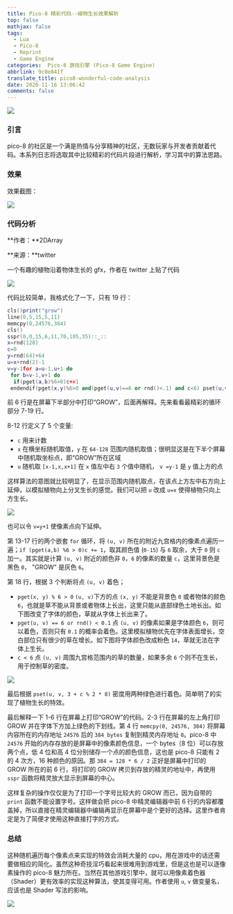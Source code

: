 ```yaml
---
title: Pico-8 精彩代码--植物生长效果解析
top: false
mathjax: false
tags:
  - Lua
  - Pico-8
  - Reprint
  - Game Engine
categories:  Pico-8 游戏引擎 (Pico-8 Game Engine)
abbrlink: 9c0e841f
translate_title: pico8-wonderful-code-analysis
date: 2020-11-16 13:06:42
comments: false
---
```




![](https://tva1.sinaimg.cn/large/0081Kckwgy1gkqxm3p0xkj30m80cidgo.jpg)



### 引言

pico-8 的社区是一个满是热情与分享精神的社区，无数玩家与开发者贡献着代码。本系列日志将选取其中比较精彩的代码片段进行解析，学习其中的算法思路。

<!--more-->



### 效果

效果截图：

![](https://tva1.sinaimg.cn/large/0081Kckwgy1gkr3rkhbppg30hq07maji.gif)



### 代码分析

**作者：**2DArray 

**来源：**twitter

一个有趣的植物沿着物体生长的 gfx，作者在 twitter 上贴了代码

![](https://tva1.sinaimg.cn/large/0081Kckwgy1gkr3rlam8lj30u00e0gml.jpg)



代码比较简单，我格式化了一下，只有 19 行：

```lua
cls()print("grow")
line(0,5,15,5,11)
memcpy(0,24576,384)
cls()
sspr(0,0,15,6,11,70,105,35)::_::
x=rnd(128)
c=0
y=rnd(64)+64
u=x+rnd(2)-1
v=y-1for a=u-1,u+1 do
 for b=v-1,v+1 do
  if(pget(a,b)%6>0)c+=1
 endendif(pget(x,y)%6>0 and(pget(u,v)==6 or rnd()<.1) and c<6) pset(u,v,3+c%2*8)goto _
```



前 6 行是在屏幕下半部分中打印“GROW”，后面再解释。先来看看最精彩的循环部分 7-19 行。

8-12 行定义了 5 个变量:

- `c` 用来计数
- `x` 在横坐标随机取值，`y` 在 `64-128` 范围内随机取值；很明显这是在下半个屏幕中随机取坐标点，即“GROW”所在区域
- `u` 随机取 `[x-1,x,x+1]` 在 `x` 值左中右 `3` 个值中随机， `v =y-1` 是 `y` 值上方的点

这样算法的意图就比较明显了，在显示范围内随机取点，在该点上方左中右方向上延伸，以模拟植物向上分叉生长的感觉。我们可以把 `u` 改成  `u=x` 使得植物只向上方生长。

![](https://tva1.sinaimg.cn/large/0081Kckwgy1gkr3ws7afsg30hs08r45w.gif)

也可以令 `v=y+1` 使像素点向下延伸。

第 13-17 行的两个嵌套 `for` 循环，将 `(u, v)` 所在的附近九宫格内的像素点遍历一遍；`if (pget(a,b) %6 > 0)c += 1`，取其颜色值 (`0-15`) 与 `6` 取余，大于 `0` 则 `c` 加一。其实就是计算 `(u, v)` 附近的颜色非 `0`，`6` 的像素的数量 `c`，这里背景色是黑色 `0`， "GROW" 是灰色 `6`。



第 18 行，根据 3 个判断将点 `(u, v)` 着色；

- `pget(x, y) % 6 > 0` `(u, v)`下方的点 `(x, y)` 不能是背景色 `0` 或者物体的颜色 `6`，也就是草不能从背景或者物体上长出，这里只能从底部绿色土地长出。如下图改变了字体的颜色，草就从字体上长出来了。
- `pget(u, v) == 6 or rnd() < 0.1` 点 `(u, v)` 的像素如果是字体颜色 `6`，则可以着色，否则只有 `0.1` 的概率会着色。这里模拟植物优先在字体表面增长，空白部位只有很少的草在增长。如下图将字体颜色改成粉色 `14`，草就无法在字体上生长。
- `c < 6` 点 `(u, v)` 周围九宫格范围内的草的数量，如果多余 `6` 个则不在生长，用于控制草的密度。

![](https://tva1.sinaimg.cn/large/0081Kckwgy1gkr481phydg30hs08r102.gif)



最后根据 `pset(u, v, 3 + c % 2 * 8)` 密度用两种绿色进行着色。简单明了的实现了植物生长的特效。

最后解释一下 1-6 行在屏幕上打印“GROW”的代码。2-3 行在屏幕的左上角打印 GROW 并在字体下方加上绿色的下划线。第 4 行 `memcpy(0, 24576, 384)` 将屏幕内容所在的内存地址 `24576` 后的 `384 bytes` 复制到精灵内存地址 `0`。pico-8 中 `24576` 开始的内存存放的是屏幕中的像素颜色信息，一个 bytes（8 位）可以存放两个点，低 4 位和高 4 位分别储存一个点的颜色信息，这也是 pico-8 只能有 2 的 4 次方，16 种颜色的原因。那 `384 = 128 * 6 / 2` 正好是屏幕中打印的 GROW 所在的前 6 行，将打印的 GROW 拷贝到存放的精灵的地址中，再使用 `sspr` 函数将精灵放大显示到屏幕的中心。

这样复杂的操作仅仅是为了打印一个字号比较大的 GROW 而已，因为自带的 `print` 函数不能设置字号。这样做会把  pico-8 中精灵编辑器中前 6 行的内容都覆盖掉，所以直接在精灵编辑器中编辑再显示在屏幕中是个更好的选择。这里作者肯定是为了简便才使用这种直接打字的方式。

### 总结

这种随机遍历每个像素点来实现的特效会消耗大量的 cpu，用在游戏中的话还需要做相应的简化。虽然这种奇技淫巧看起来很难用到游戏里，但是这也是可以逐像素操作的 pico-8 魅力所在。当然在其他游戏引擎中，就可以用像素着色器（Shader）更有效率的实现这种算法，使其变得可用。作者使用 `u`, `v` 做变量名，应该也是 Shader 写法的影响。

![](https://tva1.sinaimg.cn/large/0081Kckwgy1gkr4eaxqy4g30dy05c0wm.gif)

